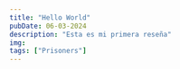 ```yaml
---
title: "Hello World"
pubDate: 06-03-2024
description: "Esta es mi primera reseña"
img:
tags: ["Prisoners"]
---
```


